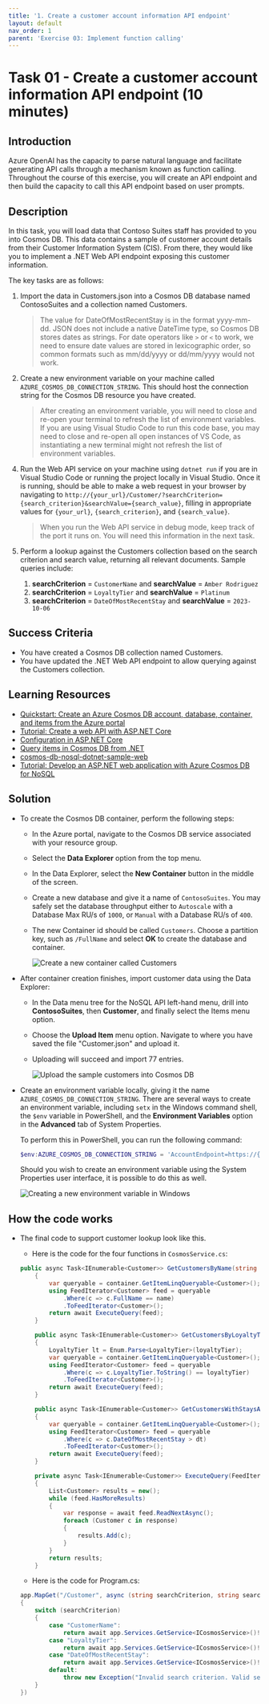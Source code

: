 ```yaml
---
title: '1. Create a customer account information API endpoint'
layout: default
nav_order: 1
parent: 'Exercise 03: Implement function calling'
---
```


# Task 01 - Create a customer account information API endpoint (10 minutes)

## Introduction

Azure OpenAI has the capacity to parse natural language and facilitate generating API calls through a mechanism known as function calling. Throughout the course of this exercise, you will create an API endpoint and then build the capacity to call this API endpoint based on user prompts.

## Description

In this task, you will load data that Contoso Suites staff has provided to you into Cosmos DB. This data contains a sample of customer account details from their Customer Information System (CIS). From there, they would like you to implement a .NET Web API endpoint exposing this customer information.

The key tasks are as follows:

1. Import the data in Customers.json into a Cosmos DB database named ContosoSuites and a collection named Customers.

    > The value for DateOfMostRecentStay is in the format yyyy-mm-dd. JSON does not include a native DateTime type, so Cosmos DB stores dates as strings. For date operators like `>` or `<` to work, we need to ensure date values are stored in lexicographic order, so common formats such as mm/dd/yyyy or dd/mm/yyyy would not work.

2. Create a new environment variable on your machine called `AZURE_COSMOS_DB_CONNECTION_STRING`. This should host the connection string for the Cosmos DB resource you have created.

    > After creating an environment variable, you will need to close and re-open your terminal to refresh the list of environment variables. If you are using Visual Studio Code to run this code base, you may need to close and re-open all open instances of VS Code, as instantiating a new terminal might not refresh the list of environment variables.

<!-- 3. Using the Web API project **ContosoSuitesWebAPI**, update the stub `GetCustomer()` endpoint to retrieve customer information based on two inputs. The first is a string called `searchCriterion` and may be one of the three following values: **CustomerName**, **LoyaltyTier**, **DateOfMostRecentStay**. The second is a string called `searchValue` and will be what we use to determine relevant documents. There are stub methods in `CosmosService.cs` that will help you implement this customer account lookup endpoint. -->
4. Run the Web API service on your machine using `dotnet run` if you are in Visual Studio Code or running the project locally in Visual Studio. Once it is running, should be able to make a web request in your browser by navigating to `http://{your_url}/Customer/?searchCriterion={search_criterion}&searchValue={search_value}`, filling in appropriate values for `{your_url}`, `{search_criterion}`, and `{search_value}`.

    > When you run the Web API service in debug mode, keep track of the port it runs on. You will need this information in the next task.

5. Perform a lookup against the Customers collection based on the search criterion and search value, returning all relevant documents. Sample queries include:
   1. **searchCriterion** = `CustomerName` and **searchValue** = `Amber Rodriguez`
   2. **searchCriterion** = `LoyaltyTier` and **searchValue** = `Platinum`
   3. **searchCriterion** = `DateOfMostRecentStay` and **searchValue** = `2023-10-06`

## Success Criteria

- You have created a Cosmos DB collection named Customers.
- You have updated the .NET Web API endpoint to allow querying against the Customers collection.

## Learning Resources

- [Quickstart: Create an Azure Cosmos DB account, database, container, and items from the Azure portal](https://learn.microsoft.com/azure/cosmos-db/nosql/quickstart-portal)
- [Tutorial: Create a web API with ASP.NET Core](https://learn.microsoft.com/aspnet/core/tutorials/first-web-api)
- [Configuration in ASP.NET Core](https://learn.microsoft.com/aspnet/core/fundamentals/configuration/?view=aspnetcore-8.0)
- [Query items in Cosmos DB from .NET](https://learn.microsoft.com/azure/cosmos-db/nosql/quickstart-dotnet?tabs=try-free&pivots=azd#query-items)
- [cosmos-db-nosql-dotnet-sample-web](https://github.com/Azure-Samples/cosmos-db-nosql-dotnet-sample-web/tree/sample)
- [Tutorial: Develop an ASP.NET web application with Azure Cosmos DB for NoSQL](https://learn.microsoft.com/azure/cosmos-db/nosql/tutorial-dotnet-web-app)

## Solution

- To create the Cosmos DB container, perform the following steps:
  - In the Azure portal, navigate to the Cosmos DB service associated with your resource group.
  - Select the **Data Explorer** option from the top menu.
  - In the Data Explorer, select the **New Container** button in the middle of the screen.
  - Create a new database and give it a name of `ContosoSuites`. You may safely set the database throughput either to `Autoscale` with a Database Max RU/s of `1000`, or `Manual` with a Database RU/s of `400`.
  - The new Container id should be called `Customers`. Choose a partition key, such as `/FullName` and select **OK** to create the database and container.

    ![Create a new container called Customers](../../media/Solution/0301_NewContainer.png)

- After container creation finishes, import customer data using the Data Explorer:
  - In the Data menu tree for the NoSQL API left-hand menu, drill into **ContosoSuites**, then **Customer**, and finally select the Items menu option.
  - Choose the **Upload Item** menu option. Navigate to where you have saved the file "Customer.json" and upload it.
  - Uploading will succeed and import 77 entries.

    ![Upload the sample customers into Cosmos DB](../../media/Solution/0301_CustomerUpload.png)

- Create an environment variable locally, giving it the name `AZURE_COSMOS_DB_CONNECTION_STRING`. There are several ways to create an environment variable, including `setx` in the Windows command shell, the `$env` variable in PowerShell, and the **Environment Variables** option in the **Advanced** tab of System Properties.

    To perform this in PowerShell, you can run the following command:

    ```powershell
    $env:AZURE_COSMOS_DB_CONNECTION_STRING = 'AccountEndpoint=https://{your_endpoint}.documents.azure.com:443/;AccountKey={your_key};'
    ```

    Should you wish to create an environment variable using the System Properties user interface, it is possible to do this as well.

    ![Creating a new environment variable in Windows](../../media/Solution/0301_EnvironmentVariable.png)

## How the code works

- The final code to support customer lookup look like this.
  - Here is the code for the four functions in `CosmosService.cs`:

  ```csharp
  public async Task<IEnumerable<Customer>> GetCustomersByName(string name)
      {
          var queryable = container.GetItemLinqQueryable<Customer>();
          using FeedIterator<Customer> feed = queryable
              .Where(c => c.FullName == name)
              .ToFeedIterator<Customer>();
          return await ExecuteQuery(feed);
      }

      public async Task<IEnumerable<Customer>> GetCustomersByLoyaltyTier(string loyaltyTier)
      {
          LoyaltyTier lt = Enum.Parse<LoyaltyTier>(loyaltyTier);
          var queryable = container.GetItemLinqQueryable<Customer>();
          using FeedIterator<Customer> feed = queryable
              .Where(c => c.LoyaltyTier.ToString() == loyaltyTier)
              .ToFeedIterator<Customer>();
          return await ExecuteQuery(feed);
      }

      public async Task<IEnumerable<Customer>> GetCustomersWithStaysAfterDate(DateTime dt)
      {
          var queryable = container.GetItemLinqQueryable<Customer>();
          using FeedIterator<Customer> feed = queryable
              .Where(c => c.DateOfMostRecentStay > dt)
              .ToFeedIterator<Customer>();
          return await ExecuteQuery(feed);
      }

      private async Task<IEnumerable<Customer>> ExecuteQuery(FeedIterator<Customer> feed)
      {
          List<Customer> results = new();
          while (feed.HasMoreResults)
          {
              var response = await feed.ReadNextAsync();
              foreach (Customer c in response)
              {
                  results.Add(c);
              }
          }
          return results;
      }
  ```

  - Here is the code for Program.cs:

  ```csharp
  app.MapGet("/Customer", async (string searchCriterion, string searchValue) => 
  {
      switch (searchCriterion)
      {
          case "CustomerName":
              return await app.Services.GetService<ICosmosService>()!.GetCustomersByName(searchValue);
          case "LoyaltyTier":
              return await app.Services.GetService<ICosmosService>()!.GetCustomersByLoyaltyTier(searchValue);
          case "DateOfMostRecentStay":
              return await app.Services.GetService<ICosmosService>()!.GetCustomersWithStaysAfterDate(DateTime.Parse(searchValue));
          default:
              throw new Exception("Invalid search criterion. Valid search criteria include 'CustomerName', 'LoyaltyTier', and 'DateOfMostRecentStay'.");
      }
  })
  ```
